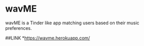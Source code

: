 # wavME
wavME is a Tinder like app matching users based on their music preferences. 


##LINK
*https://wavme.herokuapp.com/
